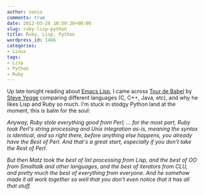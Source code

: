 ```yaml
---
author: sonia
comments: true
date: 2012-03-20 10:59:38+00:00
slug: ruby-lisp-python
title: Ruby, Lisp, Python
wordpress_id: 1466
categories:
- Linux
tags:
- Lisp
- Python
- Ruby
---
```


Up late tonight reading about [Emacs Lisp](http://www.emacswiki.org/emacs/EmacsLisp), I came across [Tour de Babel](https://sites.google.com/site/steveyegge2/tour-de-babel) by [Steve Yegge](http://en.wikipedia.org/wiki/Steve_Yegge) comparing different languages (C, C++, Java, etc), and why he likes Lisp and Ruby so much. I'm stuck in stodgy Python land at the moment, this is balm for the soul:


_Anyway, Ruby stole everything good from Perl; ... for the most part, Ruby took Perl's string processing and Unix integration as-is, meaning the syntax is identical, and so right there, before anything else happens, you already have the Best of Perl. And that's a great start, especially if you don't take the Rest of Perl._




_But then Matz took the best of list processing from Lisp, and the best of OO from Smalltalk and other languages, and the best of iterators from CLU, and pretty much the best of everything from everyone. And he somehow made it all work together so well that you don't even notice that it has all that stuff._
